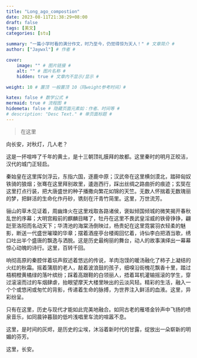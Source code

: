 ```yaml
---
title: "Long_ago_compostion"
date: 2023-08-11T21:38:29+08:00
draft: false
tags: [美文]
categories: [stu]

summary: "一篇小学时看的满分作文，时乃至今，仍觉得惊为天人！" # 文章简介 #
author: ["Jaywxl"] # 作者 #

cover:
    image: "" # 图片链接 #
    alt: "" # 图片名称 #
    hidden: true # 文章内不显示/显示 #

weight: 10 # 置顶 一般置顶 10（同weight参考时间）#

katex: false # 数学公式 #
mermaid: true # 流程图 #
hidemeta: false # 隐藏页面元素如：作者、时间等 #
# description: "Desc Text." # 单页面标题 #
---
```




> 在这里

向长安，对秋灯，几人老？

这是一抔喧哗了千年的黄土，是十三朝顶礼膜拜的故都。这里秦时的明月正皎洁，汉代的城门正轻启。

秦始皇在这里挥剑浮云，东指六国，逐鹿中原；汉武帝在这里横剑漠北，踏碎匈奴铁骑的狼烟；张骞在这里拜别故里，逶迤西行，踩出丝绸之路曲折的痕迹；玄奘在这里打点行装，把大唐盛世的种子播撒向繁花如锦的天竺。无数人怀揣着无数瑰丽的梦，把鲜活的生命化作丹砂，镌刻在汗青竹简里。这里，万世流芳。

骊山的草木见证着，周幽烽火在这里戏取各路诸侯，褒姒倾国倾城的微笑揭开春秋乱世的序幕；大明宫殿前的麒麟目睹了，牡丹在这里不畏武皇淫威的铁骨铮铮，翩跹至洛阳而名动天下；华清池的海棠汤倒映过，杨贵妃在这里霓裳羽衣轻柔的魅影，断送一代盛世璀璨的华章；摆着酒座亭台楼阁回忆着，诗仙李白把酒当歌，绣口吐出半个盛唐的飘逸与洒脱。这是历史最绚丽的舞台，动人的故事演绎出一幕幕惊心动魄的诗行。这里，百转千回。

响彻高原的秦腔伴着埙声叙述着悠远的传说，羊肉泡馍的暖汤融化了柿子上凝结的火红的秋霜。摇着蒲扇的老人，敲着波浪鼓的孩子，细嗅沿街槐花飘香十里，踏过梧桐橙黄橘绿的落叶缤纷；踩着高跟鞋的白领丽人，捂着耳机灌输摇滚的学生，穿过滚滚而过的车烟肆虐，抬眼望摩天大楼里映出的云淡风轻。精彩的生活，融入一个个或悠闲或匆忙的背影，传递着生命的脉搏，为世界注入鲜活的血液。这里，异彩纷呈。

只有在这里，历史与现代才能如此完美地融合。如同古老的雁塔金铃声中飞扬的喷泉音乐，如同晨钟暮鼓的低吟浅唱里车流的喧嚣不息。

这里，是时间的灰烬，是历史的尘埃，沐浴着新时代的甘露，绽放出一朵崭新的明媚的芬芳。

这里，长安。